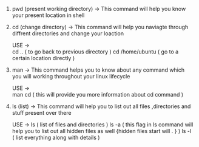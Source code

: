 1. pwd (present working directory) -> This command will help you know your present location in shell 


2. cd (change directory) -> This command will help you naviagte through diffrent directories and change your loaction 

    USE ->  
           cd ..               ( to go back to previous  directory ) 
           cd /home/ubuntu     ( go to a certain location directly )


3. man -> This command helps you to know about any command which you will working throughout your linux lifecycle

    USE ->  
          man cd               ( this will provide you more information about cd command )
  

4. ls (list) -> This command will help you to list out all files ,directories and stuff present over there 

    USE -> 
          ls                   ( list of files and directories )
          ls -a                ( this flag in ls command will help you to list out all hidden files as well {hidden files start will . } )
          ls -l                ( list everything along with details )  
           

    

